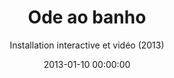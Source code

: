 ---
title: "Ode ao banho"
subtitle: "Installation interactive et vidéo (2013)"
date: 2013-01-10 00:00:00
description: "Vidéo réalisée avec Ralph Antunes et Leonardo Barros, installation présentée aux portes ouvertes du collectif Jardin d'Alice à Paris (2014)"
featured_image: '/images/19OdeAoBanho/couverture.png'
---
